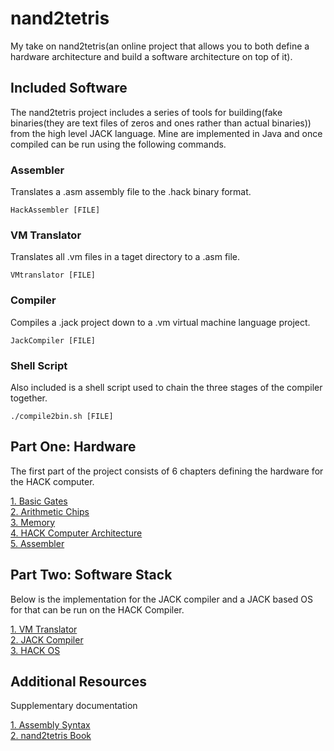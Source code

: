# nand2tetris

My take on nand2tetris(an online project that allows you to both define a hardware architecture and build a software architecture on top of it).

## Included Software

The nand2tetris project includes a series of tools for building(fake binaries(they are text files of zeros and ones rather than actual binaries)) from the high level JACK language. Mine are implemented in Java and once compiled can be run using the following commands.

### Assembler
Translates a .asm assembly file to the .hack binary format.

`HackAssembler [FILE]`

### VM Translator
Translates all .vm files in a taget directory to a .asm file.

`VMtranslator [FILE]`

### Compiler
Compiles a .jack project down to a .vm virtual machine language project.

`JackCompiler [FILE]`


### Shell Script
Also included is a shell script used to chain the three stages of the compiler together.

`./compile2bin.sh [FILE]`


## Part One: Hardware

The first part of the project consists of 6 chapters defining the hardware for the HACK computer.

[ 1. Basic Gates ](projects/01/README.md)\
[ 2. Arithmetic Chips ](projects/02/README.md)\
[ 3. Memory ](projects/03/README.md)\
[ 4. HACK Computer Architecture ](projects/05/README.md)\
[ 5. Assembler ](projects/06/README.md)

## Part Two: Software Stack

Below is the implementation for the JACK compiler and a JACK based OS for that can be run on the HACK Compiler.

[ 1. VM Translator ](projects/08/README.md)\
[ 2. JACK Compiler ](projects/11/README.md)\
[ 3. HACK OS ](projects/12/README.md)


## Additional Resources

Supplementary documentation

[ 1. Assembly Syntax ](projects/06/AssemblySyntax.md)\
[ 2. nand2tetris Book ](nand2tetris.pdf)